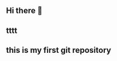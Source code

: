 ## Hi there 👋

## tttt

## this is my first git repository

<!--
**codewiththv/codewiththv** is a ✨ _special_ ✨ repository because its `README.md` (this file) appears on your GitHub profile.

Here are some ideas to get you started:
fgffn
- 🔭 I’m currently working on ...
- 🌱 I’m currently learning ...
- 👯 I’m looking to collaborate on ...
- 🤔 I’m looking for help with ...
- 💬 Ask me about ...
- 📫 How to reach me: ...
- 😄 Pronouns: ...
- ⚡ Fun fact: ...
-->
